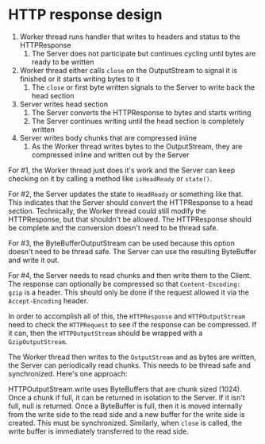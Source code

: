 # HTTP response design

1. Worker thread runs handler that writes to headers and status to the HTTPResponse
   1. The Server does not participate but continues cycling until bytes are ready to be written
2. Worker thread either calls `close` on the OutputStream to signal it is finished or it starts writing bytes to it
   1. The `close` or first byte written signals to the Server to write back the head section
3. Server writes head section
   1. The Server converts the HTTPResponse to bytes and starts writing
   2. The Server continues writing until the head section is completely written
4. Server writes body chunks that are compressed inline
   1. As the Worker thread writes bytes to the OutputStream, they are compressed inline and written out by the Server

For #1, the Worker thread just does it's work and the Server can keep checking on it by calling a method like `isHeadReady` or `state()`.

For #2, the Server updates the state to `HeadReady` or something like that. This indicates that the Server should convert the HTTPResponse to a head section. Technically, the Worker thread could still modify the HTTPResponse, but that shouldn't be allowed. The HTTPResponse should be complete and the conversion doesn't need to be thread safe.

For #3, the ByteBufferOutputStream can be used because this option doesn't need to be thread safe. The Server can use the resulting ByteBuffer and write it out.

For #4, the Server needs to read chunks and then write them to the Client. The response can optionally be compressed so that `Content-Encoding: gzip` is a header. This should only be done if the request allowed it via the `Accept-Encoding` header.

In order to accomplish all of this, the `HTTPResponse` and `HTTPOutputStream` need to check the `HTTPRequest` to see if the response can be compressed. If it can, then the `HTTPOutputStream` should be wrapped with a `GzipOutputStream`.

The Worker thread then writes to the `OutputStream` and as bytes are written, the Server can periodically read chunks. This needs to be thread safe and synchronized. Here's one approach:

HTTPOutputStream.write uses ByteBuffers that are chunk sized (1024). Once a chunk if full, it can be returned in isolation to the Server. If it isn't full, null is returned. Once a ByteBuffer is full, then it is moved internally from the write side to the read side and a new buffer for the write side is created. This must be synchronized. Similarly, when `close` is called, the write buffer is immediately transferred to the read side. 

